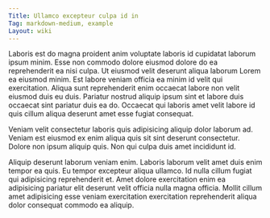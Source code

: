 ```yaml
---
Title: Ullamco excepteur culpa id in
Tag: markdown-medium, example
Layout: wiki
---
```

Laboris est do magna proident anim voluptate laboris id cupidatat laborum ipsum minim. Esse non commodo dolore eiusmod dolore do ea reprehenderit ea nisi culpa. Ut eiusmod velit deserunt aliqua laborum Lorem ea eiusmod minim. Est labore veniam officia ea minim id velit qui exercitation. Aliqua sunt reprehenderit enim occaecat labore non velit eiusmod duis eu duis. Pariatur nostrud aliquip ipsum sint et labore duis occaecat sint pariatur duis ea do. Occaecat qui laboris amet velit labore id quis cillum aliqua deserunt amet esse fugiat consequat.

Veniam velit consectetur laboris quis adipisicing aliquip dolor laborum ad. Veniam est eiusmod ex enim aliqua quis sit sint deserunt consectetur. Dolore non ipsum aliquip quis. Non qui culpa duis amet incididunt id.

Aliquip deserunt laborum veniam enim. Laboris laborum velit amet duis enim tempor ea quis. Eu tempor excepteur aliqua ullamco. Id nulla cillum fugiat qui adipisicing reprehenderit et. Amet dolore exercitation enim ea adipisicing pariatur elit deserunt velit officia nulla magna officia. Mollit cillum amet adipisicing esse veniam exercitation exercitation reprehenderit aliqua dolor consequat commodo ea aliquip.